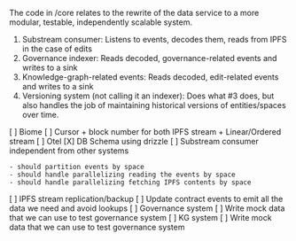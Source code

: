 The code in /core relates to the rewrite of the data service to a more modular, testable, independently scalable system.

1. Substream consumer: Listens to events, decodes them, reads from IPFS in the case of edits
2. Governance indexer: Reads decoded, governance-related events and writes to a sink
3. Knowledge-graph-related events: Reads decoded, edit-related events and writes to a sink
4. Versioning system (not calling it an indexer): Does what #3 does, but also handles the job of maintaining historical versions of entities/spaces over time.

[ ] Biome
[ ] Cursor + block number for both IPFS stream + Linear/Ordered stream
[ ] Otel
[X] DB Schema using drizzle
[ ] Substream consumer independent from other systems

    - should partition events by space
    - should handle parallelizing reading the events by space
    - should handle parallelizing fetching IPFS contents by space

[ ] IPFS stream replication/backup
[ ] Update contract events to emit all the data we need and avoid lookups
[ ] Governance system
[ ] Write mock data that we can use to test governance system
[ ] KG system
[ ] Write mock data that we can use to test governance system
